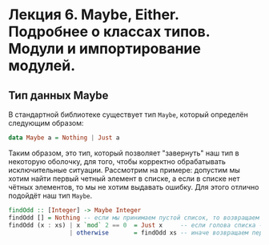 
# Лекция 6. Maybe, Either. Подробнее о классах типов. Модули и импортирование модулей.


## Тип данных Maybe

В стандартной библиотеке существует тип `Maybe`, который определён следующим образом:

```Haskell
data Maybe a = Nothing | Just a

```

Таким образом, это тип, который позволяет "завернуть" наш тип в некоторую оболочку, для того, чтобы корректно обрабатывать исключительные ситуации. Рассмотрим на примере:
допустим мы хотим найти первый четный элемент в списке, а если в списке нет чётных элементов, то мы не хотим выдавать ошибку. Для этого отлично подойдёт наш тип `Maybe`.

```Haskell
findOdd :: [Integer] -> Maybe Integer
findOdd [] = Nothing -- если мы принимаем пустой список, то возвращаем Nothing
findOdd (x : xs) | x `mod` 2 == 0  = Just x     -- если голова списка -- четный элемент, то возвращаем его.
                 | otherwise       = findOdd xs -- иначе возвращаем первый четный элемент хвоста нашего списка.


```